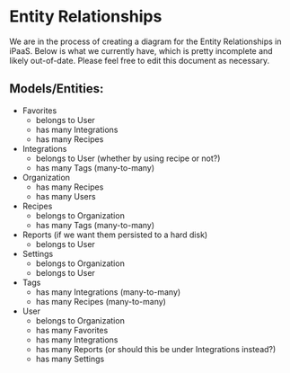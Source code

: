# Entity Relationships
We are in the process of creating a diagram for the Entity Relationships in iPaaS. Below is what we currently have, which is pretty incomplete and likely out-of-date. Please feel free to edit this document as necessary.

## Models/Entities:
- Favorites
    - belongs to User
    - has many Integrations
    - has many Recipes
- Integrations
    - belongs to User (whether by using recipe or not?)
    - has many Tags (many-to-many)
- Organization
    - has many Recipes
    - has many Users
- Recipes
    - belongs to Organization
    - has many Tags (many-to-many)
- Reports (if we want them persisted to a hard disk)
    - belongs to User
- Settings
    - belongs to Organization
    - belongs to User
- Tags
    - has many Integrations (many-to-many)
    - has many Recipes (many-to-many)
- User
    - belongs to Organization
    - has many Favorites
    - has many Integrations
    - has many Reports (or should this be under Integrations instead?)
    - has many Settings

